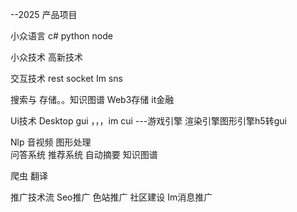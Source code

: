 --2025 产品项目

小众语言  c# python node


小众技术  高新技术


交互技术  rest socket Im sns

搜索与 存储。。知识图谱
Web3存储  it金融

Ui技术 Desktop gui ，，，im cui
---游戏引擎 渲染引擎图形引擎h5转gui



Nlp 音视频 图形处理  
问答系统  推荐系统  自动摘要 知识图谱


爬虫 翻译



推广技术流
Seo推广 色站推广 社区建设
Im消息推广
